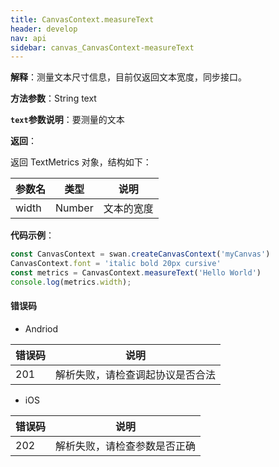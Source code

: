 ```yaml
---
title: CanvasContext.measureText
header: develop
nav: api
sidebar: canvas_CanvasContext-measureText
---
```


 


**解释**：测量文本尺寸信息，目前仅返回文本宽度，同步接口。

**方法参数**：String text

**`text`参数说明**：要测量的文本  

**返回**：

返回 TextMetrics 对象，结构如下：

| 参数名 | 类型 | 说明 |
|---- | ---- | ---- |
| width | Number | 文本的宽度 |

**代码示例**：

```js
const CanvasContext = swan.createCanvasContext('myCanvas')
CanvasContext.font = 'italic bold 20px cursive'
const metrics = CanvasContext.measureText('Hello World')
console.log(metrics.width);
```
#### 错误码
* Andriod

|错误码|说明|
|--|--|
|201|解析失败，请检查调起协议是否合法|

* iOS

|错误码|说明|
|--|--|
|202|解析失败，请检查参数是否正确      |
 


